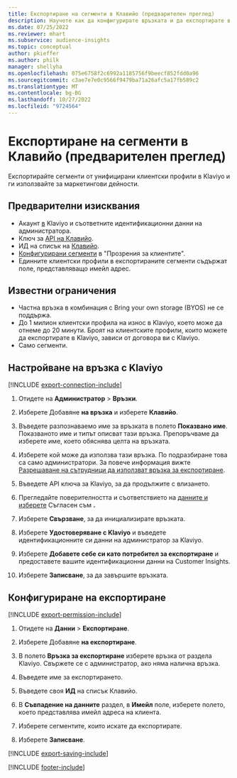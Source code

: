 ```yaml
---
title: Експортиране на сегменти в Клавийо (предварителен преглед)
description: Научете как да конфигурирате връзката и да експортирате в Klaviyo.
ms.date: 07/25/2022
ms.reviewer: mhart
ms.subservice: audience-insights
ms.topic: conceptual
author: pkieffer
ms.author: philk
manager: shellyha
ms.openlocfilehash: 075e6758f2c6992a1185756f9beecf852fdd0a96
ms.sourcegitcommit: c3ae7e7e0c9566f9479ba71a26afc5a17fb589c2
ms.translationtype: MT
ms.contentlocale: bg-BG
ms.lasthandoff: 10/27/2022
ms.locfileid: "9724564"
---
```

# <a name="export-segments-to-klaviyo-preview"></a>Експортиране на сегменти в Клавийо (предварителен преглед)

Експортирайте сегменти от унифицирани клиентски профили в Klaviyo и ги използвайте за маркетингови дейности.

## <a name="prerequisites"></a>Предварителни изисквания

- Акаунт [в](https://www.klaviyo.com/) Klaviyo и съответните идентификационни данни на администратора.
- Ключ за [API на Клавийо](https://help.klaviyo.com/hc/articles/115005062267-How-to-Manage-Your-Account-s-API-Keys).
- ИД на списък на [Клавийо](https://help.klaviyo.com/hc/articles/115005078647-How-to-Find-a-List-ID).
- [Конфигурирани сегменти](segments.md) в "Прозрения за клиентите".
- Единните клиентски профили в експортираните сегменти съдържат поле, представляващо имейл адрес.

## <a name="known-limitations"></a>Известни ограничения

- Частна връзка в комбинация с Bring your own storage (BYOS) не се поддържа.
- До 1 милион клиентски профила на износ в Klaviyo, което може да отнеме до 20 минути. Броят на клиентските профили, които можете да експортирате в Klaviyo, зависи от договора ви с Klaviyo.
- Само сегменти.

## <a name="set-up-connection-to-klaviyo"></a>Настройване на връзка с Klaviyo

[!INCLUDE [export-connection-include](includes/export-connection-admn.md)]

1. Отидете на **Администратор** > **Връзки**.

1. Изберете Добавяне **на връзка** и изберете **Клавийо**.

1. Въведете разпознаваемо име за връзката в полето **Показвано име**. Показваното име и типът описват тази връзка. Препоръчваме да изберете име, което обяснява целта на връзката.

1. Изберете кой може да използва тази връзка. По подразбиране това са само администратори. За повече информация вижте [Разрешаване на сътрудници да използват връзка за експортиране](connections.md#allow-contributors-to-use-a-connection-for-exports).

1. Въведете API ключа за Klaviyo, за да продължите с влизането.

1. Прегледайте поверителността и съответствието на [данните и изберете](connections.md#data-privacy-and-compliance) Съгласен съм **.**

1. Изберете **Свързване**, за да инициализирате връзката.

1. Изберете **Удостоверяване с Klaviyo** и въведете идентификационните си данни на администратор за Klaviyo.

1. Изберете **Добавете себе си като потребител за експортиране** и предоставете вашите идентификационни данни на Customer Insights.

1. Изберете **Записване**, за да завършите връзката.

## <a name="configure-an-export"></a>Конфигуриране на експортиране

[!INCLUDE [export-permission-include](includes/export-permission.md)]

1. Отидете на **Данни** > **Експортиране**.

1. Изберете Добавяне **на експортиране**.

1. В полето **Връзка за експортиране** изберете връзка от раздела Klaviyo. Свържете се с администратор, ако няма налична връзка.

1. Въведете име за експортирането.

1. Въведете своя **ИД** на списък Клавийо.

1. В **Съвпадение на данните** раздел, в **Имейл** поле, изберете полето, което представлява имейл адреса на клиента.

1. Изберете сегментите, които искате да експортирате.

1. Изберете **Записване**.

[!INCLUDE [export-saving-include](includes/export-saving.md)]

[!INCLUDE [footer-include](includes/footer-banner.md)]
